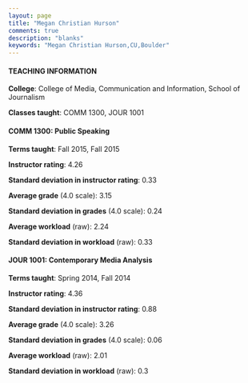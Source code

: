 ```yaml
---
layout: page
title: "Megan Christian Hurson" 
comments: true
description: "blanks"
keywords: "Megan Christian Hurson,CU,Boulder"
---
```

<head>
<script src="https://ajax.googleapis.com/ajax/libs/jquery/2.1.3/jquery.min.js"></script>
<script src="https://dl.dropboxusercontent.com/s/pc42nxpaw1ea4o9/highcharts.js?dl=0"></script>
<!-- <script src="../assets/js/highcharts.js"></script> -->
<style type="text/css">@font-face {
	font-family: "Bebas Neue";
	src: url(https://www.filehosting.org/file/details/544349/BebasNeue Regular.otf) format("opentype");
	}
	h1.Bebas { 
		font-family: "Bebas Neue", Verdana, Tahoma;
	}
</style>
</head>
	   
#### TEACHING INFORMATION

**College**: College of Media, Communication and Information, School of Journalism

**Classes taught**: COMM 1300, JOUR 1001

#### COMM 1300: Public Speaking

**Terms taught**: Fall 2015, Fall 2015

**Instructor rating**: 4.26

**Standard deviation in instructor rating**: 0.33

**Average grade** (4.0 scale): 3.15

**Standard deviation in grades** (4.0 scale): 0.24

**Average workload** (raw): 2.24

**Standard deviation in workload** (raw): 0.33

#### JOUR 1001: Contemporary Media Analysis

**Terms taught**: Spring 2014, Fall 2014

**Instructor rating**: 4.36

**Standard deviation in instructor rating**: 0.88

**Average grade** (4.0 scale): 3.26

**Standard deviation in grades** (4.0 scale): 0.06

**Average workload** (raw): 2.01

**Standard deviation in workload** (raw): 0.3


